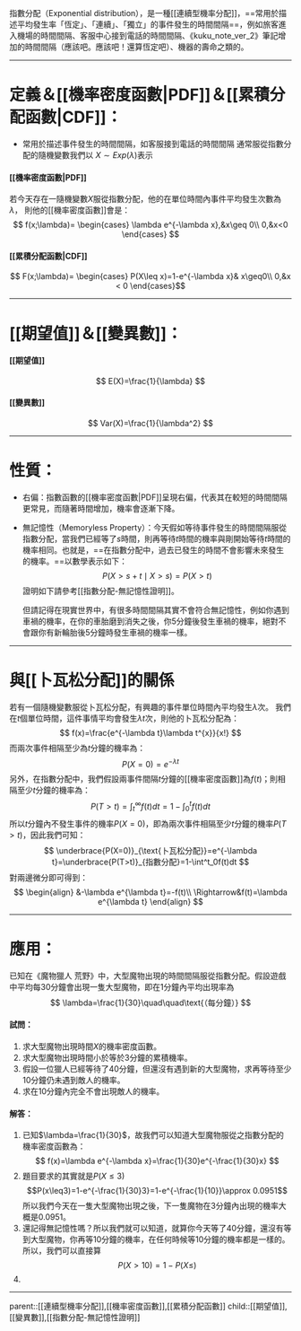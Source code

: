 指數分配（Exponential distribution），是一種[[連續型機率分配]]，==常用於描述平均發生率「恆定」、「連續」、「獨立」的事件發生的時間間隔==，例如旅客進入機場的時間間隔、客服中心接到電話的時間間隔、《kuku_note_ver_2》筆記增加的時間間隔（應該吧。應該吧！還算恆定吧）、機器的壽命之類的。

- - -
# 定義＆[[機率密度函數|PDF]]＆[[累積分配函數|CDF]]：
- 常用於描述事件發生的時間間隔，如客服接到電話的時間間隔
通常服從指數分配的隨機變數我們以 $X\sim Exp(\lambda)$表示
#### [[機率密度函數|PDF]]
若今天存在一隨機變數$X$服從指數分配，他的在單位時間內事件平均發生次數為$\lambda$，
則他的[[機率密度函數]]會是：
$$
f(x;\lambda)=
\begin{cases}
\lambda e^{-\lambda x},&x\geq 0\\
0,&x<0
\end{cases}
$$

#### [[累積分配函數|CDF]]
$$
F(x;\lambda)=
\begin{cases}
P(X\leq x)=1-e^{-\lambda x}& x\geq0\\
0,&x < 0
\end{cases}$$

- - -
# [[期望值]]＆[[變異數]]：
#### [[期望值]]
$$
E(X)=\frac{1}{\lambda}
$$
#### [[變異數]]
$$
Var(X)=\frac{1}{\lambda^2}
$$
- - -
# 性質：

- 右偏：指數函數的[[機率密度函數|PDF]]呈現右偏，代表其在較短的時間間隔更常見，而隨著時間增加，機率會逐漸下降。
- 無記憶性（Memoryless Property）：今天假如等待事件發生的時間間隔服從指數分配，當我們已經等了$s$時間，則再等待$t$時間的機率與剛開始等待$t$時間的機率相同。也就是，==在指數分配中，過去已發生的時間不會影響未來發生的機率。==以數學表示如下：
$$
P(X>s+t\mid X>s)=P(X>t)
$$
  證明如下請參考[[指數分配-無記憶性證明]]。
  
  但請記得在現實世界中，有很多時間間隔其實不會符合無記憶性，例如你遇到車禍的機率，在你的車胎磨到消失之後，你5分鐘後發生車禍的機率，絕對不會跟你有新輪胎後5分鐘時發生車禍的機率一樣。
- - -
# 與[[卜瓦松分配]]的關係

若有一個隨機變數服從卜瓦松分配，有興趣的事件單位時間內平均發生$\lambda$次。
我們在$t$個單位時間，這件事情平均會發生$\lambda t$次，則他的卜瓦松分配為：
$$
f(x)=\frac{e^{-\lambda t}\lambda t^{x}}{x!}
$$
而兩次事件相隔至少為$t$分鐘的機率為：
$$
P(X=0)=e^{-\lambda t}
$$
另外，在指數分配中，我們假設兩事件間隔$t$分鐘的[[機率密度函數]]為$f(t)$；則相隔至少$t$分鐘的機率為：
$$
P(T>t)=\int^\infty_t f(t)dt=1-\int^t_0f(t)dt
$$
所以$t$分鐘內不發生事件的機率$P(X=0)$，即為兩次事件相隔至少$t$分鐘的機率$P(T>t)$，因此我們可知：
$$
\underbrace{P(X=0)}_{\text{卜瓦松分配}}=e^{-\lambda t}=\underbrace{P(T>t)}_{指數分配}=1-\int^t_0f(t)dt
$$
對兩邊微分即可得到：
$$
\begin{align}
&-\lambda e^{\lambda t}=-f(t)\\
\Rightarrow&f(t)=\lambda e^{\lambda t}
\end{align}
$$
- - -
# 應用：
已知在《魔物獵人 荒野》中，大型魔物出現的時間間隔服從指數分配。假設遊戲中平均每30分鐘會出現一隻大型魔物，即在1分鐘內平均出現率為
$$
\lambda=\frac{1}{30}\quad\quad\text{（每分鐘）}
$$
#### 試問：
1. 求大型魔物出現時間$X$的機率密度函數。
2. 求大型魔物出現時間小於等於3分鐘的累積機率。
3. 假設一位獵人已經等待了40分鐘，但還沒有遇到新的大型魔物，求再等待至少10分鐘仍未遇到敵人的機率。
4. 求在10分鐘內完全不會出現敵人的機率。

#### 解答：
1. 已知$\lambda=\frac{1}{30}$，故我們可以知道大型魔物服從之指數分配的機率密度函數為：
$$
f(x)=\lambda e^{-\lambda x}=\frac{1}{30}e^{-\frac{1}{30}x}
$$
1.  題目要求的其實就是$P(X\leq3)$$$P(x\leq3)=1-e^{-\frac{1}{30}3}=1-e^{-\frac{1}{10}}\approx 0.0951$$ 所以我們今天在一隻大型魔物出現之後，下一隻魔物在3分鐘內出現的機率大概是$0.0951$。
2. 還記得無記憶性嗎？所以我們就可以知道，就算你今天等了40分鐘，還沒有等到大型魔物，你再等10分鐘的機率，在任何時候等10分鐘的機率都是一樣的。所以，我們可以直接算$$P(X>10)=1-P(X\leq)$$
3. 
- - -
parent::[[連續型機率分配]],[[機率密度函數]],[[累積分配函數]]
child::[[期望值]],[[變異數]],[[指數分配-無記憶性證明]]